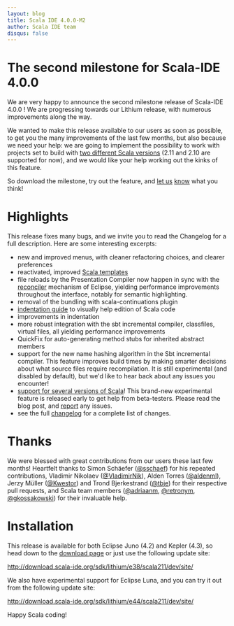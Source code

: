 ```yaml
---
layout: blog
title: Scala IDE 4.0.0-M2
author: Scala IDE team
disqus: false
---
```



# The second milestone for Scala-IDE 4.0.0

We are very happy to announce the second milestone release of
Scala-IDE 4.0.0 ! We are progressing towards our Lithium release,
with numerous improvements along the way.

We wanted to make this release available to our users as soon as
possible, to get you the many improvements of the last few
months, but also because we need your help: we are going to
implement the possibility to work with projects set to build with
[two different Scala versions](/blog/Xsource-compatibility.html) (2.11
and 2.10 are supported for now), and we would like your help working
out the kinks of this feature.

So download the milestone, try out the feature, and [let us](https://groups.google.com/forum/#!forum/scala-ide-dev) [know](https://www.assembla.com/spaces/scala-ide/tickets)
what you think!

# Highlights

This release fixes many bugs, and we invite you to read the
Changelog for a full description. Here are some interesting
excerpts:

-   new and improved menus, with cleaner refactoring choices, and
    clearer preferences
-   reactivated, improved [Scala templates](http://scala-ide.org/docs/current-user-doc/features/typingviewing/code-templates.html)
-   file reloads by the Presentation Compiler now happen in sync
    with the [reconciler](http://wiki.eclipse.org/FAQ_How_do_I_use_a_model_reconciler%253F) mechanism of Eclipse, yielding performance
    improvements throughout the interface, notably for semantic
    highlighting.
-   removal of the bundling with scala-continuations plugin
-   [indentation guide](http://scala-ide.org/docs/4.0.x/features/typingviewing/indent-guide.html) to visually help edition of Scala code
-   improvements in indentation
-   more robust integration with the sbt incremental compiler,
    classfiles, virtual files, all yielding performance
    improvements
-   QuickFix for auto-generating method stubs for inherited abstract members
-   support for the new name hashing algorithm in the Sbt incremental compiler. This feature improves build times by making smarter decisions about what source files require recompilation. It is still experimental (and disabled by default), but we'd like to hear back about any issues  you encounter!
-   [support for several versions of Scala](/blog/Xsource-compatibility.html)! This brand-new
    experimental feature is released early to get help from
    beta-testers. Please read the blog post, and [report](https://www.assembla.com/spaces/scala-ide/tickets/) any issues.
-   see the full [changelog](docs/changelog.html) for a complete list of changes.

# Thanks

We were blessed with great contributions from our users these
last few months! Heartfelt thanks to Simon Schäefer ([@sschaef](https://github.com/sschaef))
for his repeated contributions, Vladimir Nikolaev ([@VladimirNik](https://github.com/VladimirNik)),
Alden Torres ([@aldenml](https://github.com/aldenml)), Jerzy Müller ([@Kwestor](https://github.com/Kwestor)) and Trond
Bjerkestrand ([@tbje](https://github.com/tbje)) for their respective pull requests, and
Scala team members ([@adriaanm](https://github.com/adriaanm), [@retronym](https://github.com/retronym), [@gkossakowski](https://github.com/gkossakowski)) for
their invaluable help.

# Installation

This release is available for both Eclipse Juno (4.2) and Kepler
(4.3), so head down to the [download page](/downloads/milestone.html) or just use the following update site:

<http://download.scala-ide.org/sdk/lithium/e38/scala211/dev/site/>

We also have experimental support for Eclipse Luna, and you can try it out from the following update site:

<http://download.scala-ide.org/sdk/lithium/e44/scala211/dev/site/>

Happy Scala coding!
